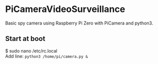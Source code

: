 # PiCameraVideoSurveillance
Basic spy camera using Raspberry Pi Zero with PiCamera and python3.


## Start at boot
$ sudo nano /etc/rc.local <br>
Add line:
`python3 /home/pi/camera.py &`
